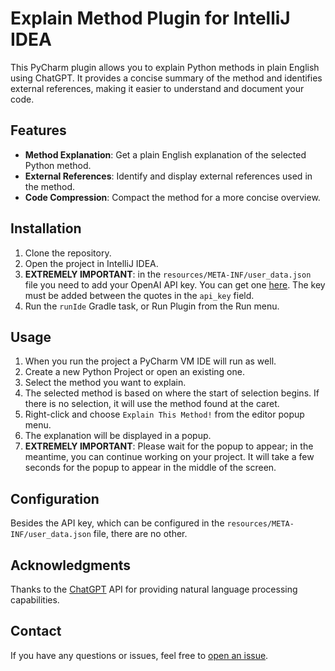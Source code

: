# Explain Method Plugin for IntelliJ IDEA

This PyCharm plugin allows you to explain Python methods 
in plain English using ChatGPT. It provides a concise summary of 
the method and identifies external references, 
making it easier to understand and document your code.

## Features

- **Method Explanation**: Get a plain English explanation of the selected Python method.
- **External References**: Identify and display external references used in the method.
- **Code Compression**: Compact the method for a more concise overview.

## Installation

1. Clone the repository.
2. Open the project in IntelliJ IDEA.
3. **EXTREMELY IMPORTANT**: in the `resources/META-INF/user_data.json` file you need to add your OpenAI API key. 
   You can get one [here](https://beta.openai.com/). The key must be added between the quotes in the `api_key` field.
4. Run the `runIde` Gradle task, or Run Plugin from the Run menu.

## Usage

1. When you run the project a PyCharm VM IDE will run as well.
2. Create a new Python Project or open an existing one.
3. Select the method you want to explain.
4. The selected method is based on where the start of selection begins. If there is no selection,
it will use the method found at the caret.
5. Right-click and choose `Explain This Method!` from the editor popup menu.
6. The explanation will be displayed in a popup.
7. **EXTREMELY IMPORTANT**: Please wait for the popup to appear; in the meantime, you can continue working on your project. It will take a few seconds for the popup to appear in the middle of the screen.

## Configuration

Besides the API key, which can be configured in the `resources/META-INF/user_data.json` file, there are no other.

## Acknowledgments

Thanks to the [ChatGPT](https://www.openai.com/gpt) API for providing natural language processing capabilities.

## Contact

If you have any questions or issues, feel free to [open an issue](https://github.com/your-username/your-project/issues).


